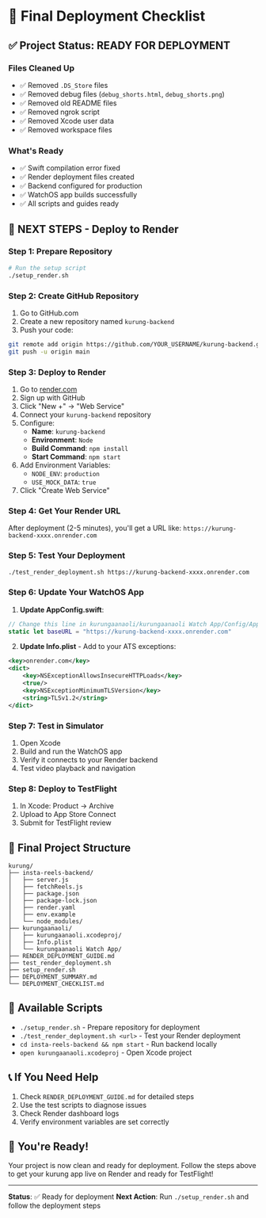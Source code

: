 # 🚀 Final Deployment Checklist

## ✅ Project Status: READY FOR DEPLOYMENT

### Files Cleaned Up
- ✅ Removed `.DS_Store` files
- ✅ Removed debug files (`debug_shorts.html`, `debug_shorts.png`)
- ✅ Removed old README files
- ✅ Removed ngrok script
- ✅ Removed Xcode user data
- ✅ Removed workspace files

### What's Ready
- ✅ Swift compilation error fixed
- ✅ Render deployment files created
- ✅ Backend configured for production
- ✅ WatchOS app builds successfully
- ✅ All scripts and guides ready

## 🎯 NEXT STEPS - Deploy to Render

### Step 1: Prepare Repository
```bash
# Run the setup script
./setup_render.sh
```

### Step 2: Create GitHub Repository
1. Go to GitHub.com
2. Create a new repository named `kurung-backend`
3. Push your code:
```bash
git remote add origin https://github.com/YOUR_USERNAME/kurung-backend.git
git push -u origin main
```

### Step 3: Deploy to Render
1. Go to [render.com](https://render.com)
2. Sign up with GitHub
3. Click "New +" → "Web Service"
4. Connect your `kurung-backend` repository
5. Configure:
   - **Name**: `kurung-backend`
   - **Environment**: `Node`
   - **Build Command**: `npm install`
   - **Start Command**: `npm start`
6. Add Environment Variables:
   - `NODE_ENV`: `production`
   - `USE_MOCK_DATA`: `true`
7. Click "Create Web Service"

### Step 4: Get Your Render URL
After deployment (2-5 minutes), you'll get a URL like:
`https://kurung-backend-xxxx.onrender.com`

### Step 5: Test Your Deployment
```bash
./test_render_deployment.sh https://kurung-backend-xxxx.onrender.com
```

### Step 6: Update Your WatchOS App
1. **Update AppConfig.swift**:
```swift
// Change this line in kurungaanaoli/kurungaanaoli Watch App/Config/AppConfig.swift
static let baseURL = "https://kurung-backend-xxxx.onrender.com"
```

2. **Update Info.plist** - Add to your ATS exceptions:
```xml
<key>onrender.com</key>
<dict>
    <key>NSExceptionAllowsInsecureHTTPLoads</key>
    <true/>
    <key>NSExceptionMinimumTLSVersion</key>
    <string>TLSv1.2</string>
</dict>
```

### Step 7: Test in Simulator
1. Open Xcode
2. Build and run the WatchOS app
3. Verify it connects to your Render backend
4. Test video playback and navigation

### Step 8: Deploy to TestFlight
1. In Xcode: Product → Archive
2. Upload to App Store Connect
3. Submit for TestFlight review

## 📁 Final Project Structure
```
kurung/
├── insta-reels-backend/
│   ├── server.js
│   ├── fetchReels.js
│   ├── package.json
│   ├── package-lock.json
│   ├── render.yaml
│   ├── env.example
│   └── node_modules/
├── kurungaanaoli/
│   ├── kurungaanaoli.xcodeproj/
│   ├── Info.plist
│   └── kurungaanaoli Watch App/
├── RENDER_DEPLOYMENT_GUIDE.md
├── test_render_deployment.sh
├── setup_render.sh
├── DEPLOYMENT_SUMMARY.md
└── DEPLOYMENT_CHECKLIST.md
```

## 🔧 Available Scripts
- `./setup_render.sh` - Prepare repository for deployment
- `./test_render_deployment.sh <url>` - Test your Render deployment
- `cd insta-reels-backend && npm start` - Run backend locally
- `open kurungaanaoli.xcodeproj` - Open Xcode project

## 📞 If You Need Help
1. Check `RENDER_DEPLOYMENT_GUIDE.md` for detailed steps
2. Use the test scripts to diagnose issues
3. Check Render dashboard logs
4. Verify environment variables are set correctly

## 🎉 You're Ready!
Your project is now clean and ready for deployment. Follow the steps above to get your kurung app live on Render and ready for TestFlight!

---
**Status**: ✅ Ready for deployment
**Next Action**: Run `./setup_render.sh` and follow the deployment steps 